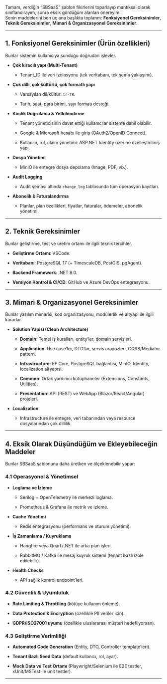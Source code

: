 
Tamam, verdiğin “SBSaaS” şablon fikirlerini toparlayıp mantıksal olarak sınıflandırayım, sonra eksik gördüğüm alanları önereyim.  
Senin maddelerini ben üç ana başlıkta toplarım: **Fonksiyonel Gereksinimler**, **Teknik Gereksinimler**, **Mimari & Organizasyonel Gereksinimler**.

----------

## **1. Fonksiyonel Gereksinimler (Ürün özellikleri)**

Bunlar sistemin kullanıcıya sunduğu doğrudan işlevler.

-   **Çok kiracılı yapı (Multi-Tenant)**
    
    -   Tenant_ID ile veri izolasyonu (tek veritabanı, tek şema yaklaşımı).
        
-   **Çok dilli, çok kültürlü, çok formatlı yapı**
    
    -   Varsayılan dil/kültür: `tr-TR`.
        
    -   Tarih, saat, para birimi, sayı formatı desteği.
        
-   **Kimlik Doğrulama & Yetkilendirme**
    
    -   Tenant yöneticisinin davet ettiği kullanıcılar sisteme dahil olabilir.
        
    -   Google & Microsoft hesabı ile giriş (OAuth2/OpenID Connect).
        
    -   Kullanıcı, rol, claim yönetimi: ASP.NET Identity üzerine özelleştirilmiş yapı.
        
-   **Dosya Yönetimi**
    
    -   MinIO ile entegre dosya depolama (Image, PDF, vb.).
        
-   **Audit Logging**
    
    -   Audit şeması altında `change_log` tablosunda tüm operasyon kayıtları.
        
-   **Abonelik & Faturalandırma**
    
    -   Planlar, plan özellikleri, fiyatlar, faturalar, ödemeler, abonelik yönetimi.
        

----------

## **2. Teknik Gereksinimler**

Bunlar geliştirme, test ve üretim ortamı ile ilgili teknik tercihler.

-   **Geliştirme Ortamı**: VSCode.
    
-   **Veritabanı**: PostgreSQL 17 (+ TimescaleDB, PostGIS, pgAgent).
    
-   **Backend Framework**: .NET 9.0.
    
-   **Versiyon Kontrol & CI/CD**: GitHub ve Azure DevOps entegrasyonu.
    

----------

## **3. Mimari & Organizasyonel Gereksinimler**

Bunlar yazılım mimarisi, kod organizasyonu, modülerlik ve altyapı ile ilgili kararlar.

-   **Solution Yapısı (Clean Architecture)**
    
    -   **Domain**: Temel iş kuralları, entity’ler, domain servisleri.
        
    -   **Application**: Use case’ler, DTO’lar, servis arayüzleri, CQRS/Mediator pattern.
        
    -   **Infrastructure**: EF Core, PostgreSQL bağlantısı, MinIO, Identity, localization altyapısı.
        
    -   **Common**: Ortak yardımcı kütüphaneler (Extensions, Constants, Utilities).
        
    -   **Presentation**: API (REST) ve WebApp (Blazor/React/Angular) projeleri.
        
-   **Localization**
    
    -   Infrastructure ile entegre, veri tabanından veya resource dosyalarından çok dillilik.
        

----------

## **4. Eksik Olarak Düşündüğüm ve Ekleyebileceğin Maddeler**

Bunlar SBSaaS şablonunu daha üretken ve ölçeklenebilir yapar:

### **4.1 Operasyonel & Yönetimsel**

-   **Loglama ve İzleme**
    
    -   Serilog + OpenTelemetry ile merkezi loglama.
        
    -   Prometheus & Grafana ile metrik ve izleme.
        
-   **Cache Yönetimi**
    
    -   Redis entegrasyonu (performans ve oturum yönetimi).
        
-   **İş Zamanlama / Kuyruklama**
    
    -   Hangfire veya Quartz.NET ile arka plan işleri.
        
    -   RabbitMQ / Kafka ile mesaj kuyruk sistemi (tenant bazlı izole edilebilir).
        
-   **Health Checks**
    
    -   API sağlık kontrol endpoint’leri.
        

### **4.2 Güvenlik & Uyumluluk**

-   **Rate Limiting & Throttling** (kötüye kullanım önleme).
    
-   **Data Protection & Encryption** (özellikle PII veriler için).
    
-   **GDPR/ISO27001 uyumu** (özellikle uluslararası müşteri hedefliyorsan).
    

### **4.3 Geliştirme Verimliliği**

-   **Automated Code Generation** (Entity, DTO, Controller template’leri).
    
-   **Tenant Bazlı Seed Data** (default kullanıcı, rol, ayar).
    
-   **Mock Data ve Test Ortamı** (Playwright/Selenium ile E2E testler, xUnit/MSTest ile unit testler).
    

----------
